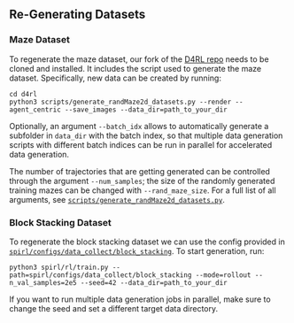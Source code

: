 ## Re-Generating Datasets

### Maze Dataset
To regenerate the maze dataset, our fork of the [D4RL repo](https://github.com/kpertsch/d4rl) needs to be cloned and installed.
It includes the script used to generate the maze dataset. Specifically, new data can be created by running:
```
cd d4rl
python3 scripts/generate_randMaze2d_datasets.py --render --agent_centric --save_images --data_dir=path_to_your_dir
```
Optionally, an argument `--batch_idx` allows to automatically generate a subfolder in `data_dir` with the batch index, 
so that multiple data generation scripts with different batch indices can be run in parallel
for accelerated data generation.

The number of trajectories that are getting generated can be controlled through the argument `--num_samples`; the size
of the randomly generated training mazes can be changed with `--rand_maze_size`. For a full list of all arguments, see
[```scripts/generate_randMaze2d_datasets.py```](https://github.com/kpertsch/d4rl/scripts/generate_randMaze2d_datasets.py#L72).


### Block Stacking Dataset
To regenerate the block stacking dataset we can use the config provided in [```spirl/configs/data_collect/block_stacking```](spirl/configs/data_collect/block_stacking/conf.py).
To start generation, run:
```
python3 spirl/rl/train.py --path=spirl/configs/data_collect/block_stacking --mode=rollout --n_val_samples=2e5 --seed=42 --data_dir=path_to_your_dir
```
If you want to run multiple data generation jobs in parallel, make sure to change the seed and set a different target 
data directory.